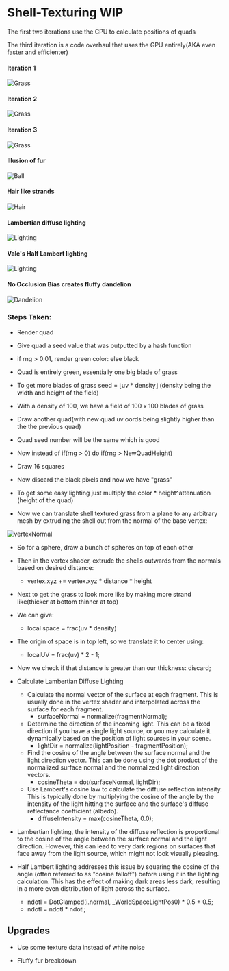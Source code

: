 # Shell-Texturing WIP

The first two iterations use the CPU to calculate positions of quads

The third iteration is a code overhaul that uses the GPU entirely(AKA even faster and efficienter)

#### Iteration 1
![Grass](images/image0.png)
#### Iteration 2
![Grass](images/image1.png)
#### Iteration 3
![Grass](images/image2.png)
#### Illusion of fur
![Ball](images/ball0.png)
#### Hair like strands
![Hair](images/hairStrands.png)
#### Lambertian diffuse lighting
![Lighting](images/lambertianDiffuse.png)
#### Vale's Half Lambert lighting
![Lighting](images/halfLambert.png)
#### No Occlusion Bias creates fluffy dandelion
![Dandelion](images/dandelion.png)

### Steps Taken:
 
- Render quad

- Give quad a seed value that was outputted by a hash function

- if rng > 0.01, render green color: else black

- Quad is entirely green, essentially one big blade of grass

- To get more blades of grass seed = ⌊uv * density⌋  (density being the width and height of the field)

- With a density of 100, we have a field of 100 x 100 blades of grass

- Draw another quad(with new quad uv oords being slightly higher than the the previous quad)

- Quad seed number will be the same which is good

- Now instead of if(rng > 0) do if(rng > NewQuadHeight)

- Draw 16 squares

- Now discard the black pixels and now we have "grass"

- To get some easy lighting just multiply the color * height^attenuation  (height of the quad)

- Now we can translate shell textured grass from a plane to any arbitrary mesh by extruding the shell out from the normal of the base vertex:

![vertexNormal](images/vertexNormal0.png)

- So for a sphere, draw a bunch of spheres on top of each other

- Then in the vertex shader, extrude the shells outwards from the normals based on desired distance:
  - vertex.xyz += vertex.xyz * distance * height

- Next to get the grass to look more like by making more strand like(thicker at bottom thinner at top)

- We can give:
  - local space = frac(uv * density)

- The origin of space is in top left, so we translate it to center using:
  - localUV = frac(uv) * 2 - 1;

- Now we check if that distance is greater than our thickness: discard;

- Calculate Lambertian Diffuse Lighting
  - Calculate the normal vector of the surface at each fragment. This is usually done in the vertex shader and interpolated across the surface for each fragment.
    - surfaceNormal = normalize(fragmentNormal);
  - Determine the direction of the incoming light. This can be a fixed direction if you have a single light source, or you may calculate it dynamically based on the position of light sources in your scene.
    - lightDir = normalize(lightPosition - fragmentPosition);
  - Find the cosine of the angle between the surface normal and the light direction vector. This can be done using the dot product of the normalized surface normal and the normalized light direction vectors.
    - cosineTheta = dot(surfaceNormal, lightDir);
  - Use Lambert's cosine law to calculate the diffuse reflection intensity. This is typically done by multiplying the cosine of the angle by the intensity of the light hitting the surface and the surface's diffuse reflectance coefficient (albedo).
    - diffuseIntensity = max(cosineTheta, 0.0);

- Lambertian lighting, the intensity of the diffuse reflection is proportional to the cosine of the angle between the surface normal and the light direction. However, this can lead to very dark regions on surfaces that face away from the light source, which might not look visually pleasing.

- Half Lambert lighting addresses this issue by squaring the cosine of the angle (often referred to as "cosine falloff") before using it in the lighting calculation. This has the effect of making dark areas less dark, resulting in a more even distribution of light across the surface.
  - ndotl = DotClamped(i.normal, _WorldSpaceLightPos0) * 0.5 + 0.5;
  - ndotl = ndotl * ndotl;

## Upgrades

- Use some texture data instead of white noise

- Fluffy fur breakdown